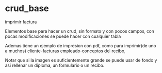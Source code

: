 # crud_base
imprimir factura

Elementos base para hacer un crud, sin formato y con pocos campos, con pocas modificaciones se puede hacer con cualquier tabla

Ademas tiene un ejemplo de impresion con pdf, como para imprimir(de uno a muchos) cliente-facturas empleado-conceptos del recibo, 

Notar que si la imagen es suficientemente grande se puede usar de fondo y asi rellenar un diploma, un formulario o un recibo.
